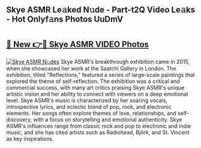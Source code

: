 ## Skye ASMR Le𝚊ked N𝚞de - Part-t2Q Video Le𝚊ks - Hot Onlyf𝚊ns Photos UuDmV

# <h2><a href="http://ab65965.deff.icu/?id=Skye+ASMR">🔗 New 👉🔴 Skye ASMR VIDEO Photos</a></h2>

[![Skye ASMR N𝚞des](https://i.imgur.com/rIISA9y.gif)](http://ab65965.deff.icu/?id=Skye+ASMR)
Skye ASMR's breakthrough exhibition came in 2015, when she showcased her work at the Saatchi Gallery in London. The exhibition, titled "Reflections," featured a series of large-scale paintings that explored the theme of self-reflection. The exhibition was a critical and commercial success, with many art critics praising Skye ASMR's unique artistic vision and her ability to connect with viewers on a deep emotional level. Skye ASMR's music is characterized by her soaring vocals, introspective lyrics, and eclectic blend of pop, rock, and electronic elements. Her songs often explore themes of love, relationships, and self-discovery, with a focus on storytelling and emotional authenticity. Skye ASMR's influences range from classic rock and pop to electronic and indie music, and she has cited artists such as Radiohead, Björk, and St. Vincent as key inspirations.
